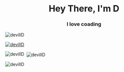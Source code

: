 <h1 align="center">Hey There, I'm D</h1>
<h3 align="center">I love coading</h3>

<p align="left"> <img src="https://komarev.com/ghpvc/?username=devillD&label=Profile%20views&color=0e75b6&style=flat" alt="devillD" /> </p>

<p align="left"> <a href="https://github.com/ryo-ma/github-profile-trophy"><img src="https://github-profile-trophy.vercel.app/?username=devillD" alt="devillD" /></a> </p>

<p><img align="left" src="https://github-readme-stats.vercel.app/api/top-langs?username=devillD&show_icons=true&locale=en&layout=compact" alt="devillD" /></p>

<p>&nbsp;<img align="center" src="https://github-readme-stats.vercel.app/api?username=devillD&show_icons=true&locale=en" alt="devillD" /></p>

<p><img align="center" src="https://github-readme-streak-stats.herokuapp.com/?user=devillD&" alt="devillD" /></p>
